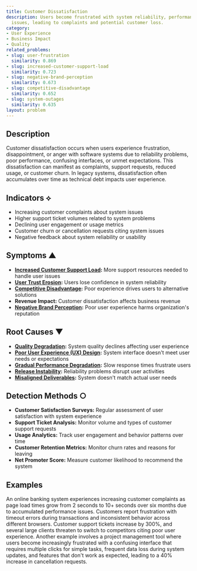 ```yaml
---
title: Customer Dissatisfaction
description: Users become frustrated with system reliability, performance, or usability
  issues, leading to complaints and potential customer loss.
category:
- User Experience
- Business Impact
- Quality
related_problems:
- slug: user-frustration
  similarity: 0.869
- slug: increased-customer-support-load
  similarity: 0.723
- slug: negative-brand-perception
  similarity: 0.673
- slug: competitive-disadvantage
  similarity: 0.652
- slug: system-outages
  similarity: 0.635
layout: problem
---
```


## Description

Customer dissatisfaction occurs when users experience frustration, disappointment, or anger with software systems due to reliability problems, poor performance, confusing interfaces, or unmet expectations. This dissatisfaction can manifest as complaints, support requests, reduced usage, or customer churn. In legacy systems, dissatisfaction often accumulates over time as technical debt impacts user experience.

## Indicators ⟡

- Increasing customer complaints about system issues
- Higher support ticket volumes related to system problems
- Declining user engagement or usage metrics
- Customer churn or cancellation requests citing system issues
- Negative feedback about system reliability or usability

## Symptoms ▲

- **[Increased Customer Support Load](increased-customer-support-load.md):** More support resources needed to handle user issues
- **[User Trust Erosion](user-trust-erosion.md):** Users lose confidence in system reliability
- **[Competitive Disadvantage](competitive-disadvantage.md):** Poor experience drives users to alternative solutions
- **Revenue Impact:** Customer dissatisfaction affects business revenue
- **[Negative Brand Perception](negative-brand-perception.md):** Poor user experience harms organization's reputation

## Root Causes ▼

- **[Quality Degradation](quality-degradation.md):** System quality declines affecting user experience
- **[Poor User Experience (UX) Design](poor-user-experience-ux-design.md):** System interface doesn't meet user needs or expectations
- **[Gradual Performance Degradation](gradual-performance-degradation.md):** Slow response times frustrate users
- **[Release Instability](release-instability.md):** Reliability problems disrupt user activities
- **[Misaligned Deliverables](misaligned-deliverables.md):** System doesn't match actual user needs

## Detection Methods ○

- **Customer Satisfaction Surveys:** Regular assessment of user satisfaction with system experience
- **Support Ticket Analysis:** Monitor volume and types of customer support requests
- **Usage Analytics:** Track user engagement and behavior patterns over time
- **Customer Retention Metrics:** Monitor churn rates and reasons for leaving
- **Net Promoter Score:** Measure customer likelihood to recommend the system

## Examples

An online banking system experiences increasing customer complaints as page load times grow from 2 seconds to 10+ seconds over six months due to accumulated performance issues. Customers report frustration with timeout errors during transactions and inconsistent behavior across different browsers. Customer support tickets increase by 300%, and several large clients threaten to switch to competitors citing poor user experience. Another example involves a project management tool where users become increasingly frustrated with a confusing interface that requires multiple clicks for simple tasks, frequent data loss during system updates, and features that don't work as expected, leading to a 40% increase in cancellation requests.